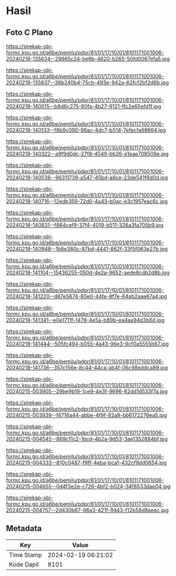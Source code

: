 # Hasil

## Foto C Plano

https://sirekap-obj-formc.kpu.go.id/a6be/pemilu/pdpr/81/01/17/10/01/8101171001006-20240218-135634--29865c24-be6b-4620-b265-50fd0067efa5.jpg

https://sirekap-obj-formc.kpu.go.id/a6be/pemilu/pdpr/81/01/17/10/01/8101171001006-20240218-135837--36b240b4-75cb-493e-942a-62fcf2bf2d6b.jpg

https://sirekap-obj-formc.kpu.go.id/a6be/pemilu/pdpr/81/01/17/10/01/8101171001006-20240218-140015--b8d6c275-80fa-4b27-9121-ffc2e65efd1f.jpg

https://sirekap-obj-formc.kpu.go.id/a6be/pemilu/pdpr/81/01/17/10/01/8101171001006-20240218-140133--f8b9c090-96ac-4dc7-b514-7efecfa68664.jpg

https://sirekap-obj-formc.kpu.go.id/a6be/pemilu/pdpr/81/01/17/10/01/8101171001006-20240218-140322--a9f9d0dc-27f8-4549-bb26-e1eae708509e.jpg

https://sirekap-obj-formc.kpu.go.id/a6be/pemilu/pdpr/81/01/17/10/01/8101171001006-20240218-140538--96311739-a547-45bd-a8ce-23de541f8d0d.jpg

https://sirekap-obj-formc.kpu.go.id/a6be/pemilu/pdpr/81/01/17/10/01/8101171001006-20240218-140716--12edb359-72d0-4a43-b0ac-e3c1957eac6c.jpg

https://sirekap-obj-formc.kpu.go.id/a6be/pemilu/pdpr/81/01/17/10/01/8101171001006-20240218-140831--f864cef9-37f4-4019-b511-326a3fa705b9.jpg

https://sirekap-obj-formc.kpu.go.id/a6be/pemilu/pdpr/81/01/17/10/01/8101171001006-20240218-140948--1b8e380c-87bd-4441-862f-33f5f063e27b.jpg

https://sirekap-obj-formc.kpu.go.id/a6be/pemilu/pdpr/81/01/17/10/01/8101171001006-20240218-141104--15436255-050d-4e2a-9652-aede8cdb2d8b.jpg

https://sirekap-obj-formc.kpu.go.id/a6be/pemilu/pdpr/81/01/17/10/01/8101171001006-20240218-141220--d87e5674-80e0-44fe-8f7e-64ab2aae67a4.jpg

https://sirekap-obj-formc.kpu.go.id/a6be/pemilu/pdpr/81/01/17/10/01/8101171001006-20240218-141341--e0e1711f-1478-4e5a-b89b-ea4aa94d3b6d.jpg

https://sirekap-obj-formc.kpu.go.id/a6be/pemilu/pdpr/81/01/17/10/01/8101171001006-20240218-141444--505fc494-b055-4a43-96e3-9cf0a5555b67.jpg

https://sirekap-obj-formc.kpu.go.id/a6be/pemilu/pdpr/81/01/17/10/01/8101171001006-20240218-141736--357c156e-8c44-44ca-ab4f-06c98eddca89.jpg

https://sirekap-obj-formc.kpu.go.id/a6be/pemilu/pdpr/81/01/17/10/01/8101171001006-20240215-003905--29be9b19-1ce9-4e3f-9696-82dd1d533f7a.jpg

https://sirekap-obj-formc.kpu.go.id/a6be/pemilu/pdpr/81/01/17/10/01/8101171001006-20240215-003939--f4716a44-abbe-4f9f-92a9-bb6172276ea5.jpg

https://sirekap-obj-formc.kpu.go.id/a6be/pemilu/pdpr/81/01/17/10/01/8101171001006-20240215-004545--869c11c2-1bcd-4b2a-9d53-3ae1352884bf.jpg

https://sirekap-obj-formc.kpu.go.id/a6be/pemilu/pdpr/81/01/17/10/01/8101171001006-20240215-004333--810c0487-f9ff-4eba-bca1-432cf9dd0654.jpg

https://sirekap-obj-formc.kpu.go.id/a6be/pemilu/pdpr/81/01/17/10/01/8101171001006-20240215-004655--0d4f3e2e-c726-4bf2-b024-34f8533dae04.jpg

https://sirekap-obj-formc.kpu.go.id/a6be/pemilu/pdpr/81/01/17/10/01/8101171001006-20240215-004757--2d430b67-98a3-421f-9d43-f12b56d8aeec.jpg


## Metadata

| Key        | Value               |
| ---------- | ------------------- |
| Time Stamp | 2024-02-19 06:21:02 |
| Kode Dapil | 8101                |



